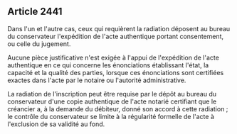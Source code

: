 Article 2441
----
Dans l'un et l'autre cas, ceux qui requièrent la radiation déposent au bureau du
conservateur l'expédition de l'acte authentique portant consentement, ou celle
du jugement.

Aucune pièce justificative n'est exigée à l'appui de l'expédition de l'acte
authentique en ce qui concerne les énonciations établissant l'état, la capacité
et la qualité des parties, lorsque ces énonciations sont certifiées exactes dans
l'acte par le notaire ou l'autorité administrative.

La radiation de l'inscription peut être requise par le dépôt au bureau du
conservateur d'une copie authentique de l'acte notarié certifiant que le
créancier a, à la demande du débiteur, donné son accord à cette radiation ; le
contrôle du conservateur se limite à la régularité formelle de l'acte à
l'exclusion de sa validité au fond.
